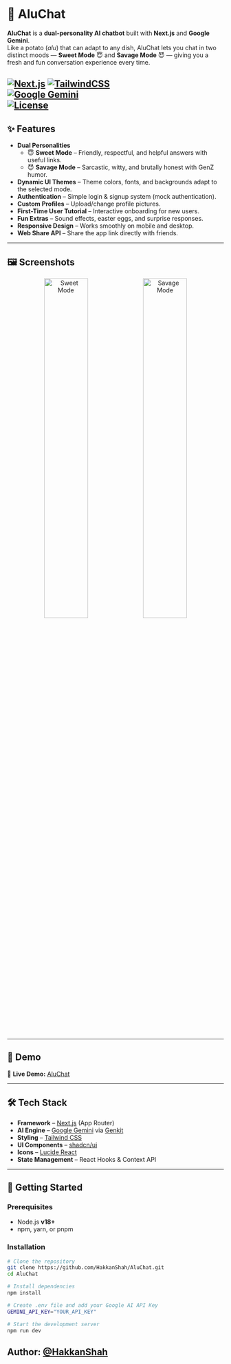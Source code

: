 # 🥔 AluChat  

**AluChat** is a **dual-personality AI chatbot** built with **Next.js** and **Google Gemini**.  
Like a potato (*alu*) that can adapt to any dish, AluChat lets you chat in two distinct moods — **Sweet Mode** 😇 and **Savage Mode** 😈 — giving you a fresh and fun conversation experience every time.  

[![Next.js](https://img.shields.io/badge/Next.js-000000?logo=nextdotjs&logoColor=white)](https://nextjs.org/) [![TailwindCSS](https://img.shields.io/badge/Tailwind_CSS-38B2AC?logo=tailwindcss&logoColor=white)](https://tailwindcss.com/)  
[![Google Gemini](https://img.shields.io/badge/Google%20Gemini-AI-blueviolet?logo=google&logoColor=white)](https://deepmind.google/technologies/gemini/)  
[![License](https://img.shields.io/badge/License-MIT-green.svg)](LICENSE)  
---

## ✨ Features  

- **Dual Personalities**  
  - 😇 **Sweet Mode** – Friendly, respectful, and helpful answers with useful links.  
  - 😈 **Savage Mode** – Sarcastic, witty, and brutally honest with GenZ humor.  
- **Dynamic UI Themes** – Theme colors, fonts, and backgrounds adapt to the selected mode.  
- **Authentication** – Simple login & signup system (mock authentication).  
- **Custom Profiles** – Upload/change profile pictures.  
- **First-Time User Tutorial** – Interactive onboarding for new users.  
- **Fun Extras** – Sound effects, easter eggs, and surprise responses.  
- **Responsive Design** – Works smoothly on mobile and desktop.  
- **Web Share API** – Share the app link directly with friends.  

---

## 🖼 Screenshots  

<p align="center">
  <img src="https://github.com/user-attachments/assets/5a4183e7-4ed0-4db2-b3b1-d42e9261b138" alt="Sweet Mode" width="45%" />
  <img src="https://github.com/user-attachments/assets/7bbb8281-cfd8-4faa-a9ae-b7436869bd48" alt="Savage Mode" width="45%" />
</p>  

---

## 📌 Demo  
🔗 **Live Demo:** [AluChat](https://aluchat.netlify.app/)  

---

## 🛠 Tech Stack  

- **Framework** – [Next.js](https://nextjs.org/) (App Router)  
- **AI Engine** – [Google Gemini](https://deepmind.google/technologies/gemini/) via [Genkit](https://firebase.google.com/docs/genkit)  
- **Styling** – [Tailwind CSS](https://tailwindcss.com/)  
- **UI Components** – [shadcn/ui](https://ui.shadcn.com/)  
- **Icons** – [Lucide React](https://lucide.dev/guide/packages/lucide-react)  
- **State Management** – React Hooks & Context API  

---

## 🚀 Getting Started  

### Prerequisites  
- Node.js **v18+**  
- npm, yarn, or pnpm  

### Installation  

```bash
# Clone the repository
git clone https://github.com/HakkanShah/AluChat.git
cd AluChat

# Install dependencies
npm install

# Create .env file and add your Google AI API Key
GEMINI_API_KEY="YOUR_API_KEY"

# Start the development server
npm run dev
```
## Author: [@HakkanShah](https://www.github.com/HakkanShah)


